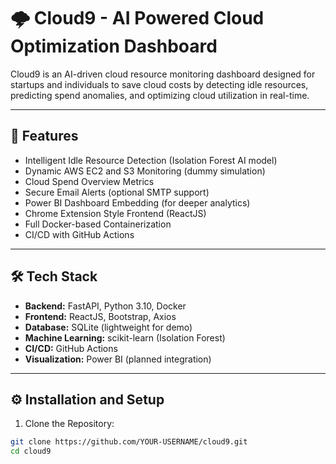 # 🌩️ Cloud9 - AI Powered Cloud Optimization Dashboard

Cloud9 is an AI-driven cloud resource monitoring dashboard designed for startups and individuals to save cloud costs by detecting idle resources, predicting spend anomalies, and optimizing cloud utilization in real-time.

---

## 🚀 Features

- Intelligent Idle Resource Detection (Isolation Forest AI model)
- Dynamic AWS EC2 and S3 Monitoring (dummy simulation)
- Cloud Spend Overview Metrics
- Secure Email Alerts (optional SMTP support)
- Power BI Dashboard Embedding (for deeper analytics)
- Chrome Extension Style Frontend (ReactJS)
- Full Docker-based Containerization
- CI/CD with GitHub Actions

---

## 🛠 Tech Stack

- **Backend:** FastAPI, Python 3.10, Docker
- **Frontend:** ReactJS, Bootstrap, Axios
- **Database:** SQLite (lightweight for demo)
- **Machine Learning:** scikit-learn (Isolation Forest)
- **CI/CD:** GitHub Actions
- **Visualization:** Power BI (planned integration)

---

## ⚙️ Installation and Setup

1. Clone the Repository:

```bash
git clone https://github.com/YOUR-USERNAME/cloud9.git
cd cloud9
